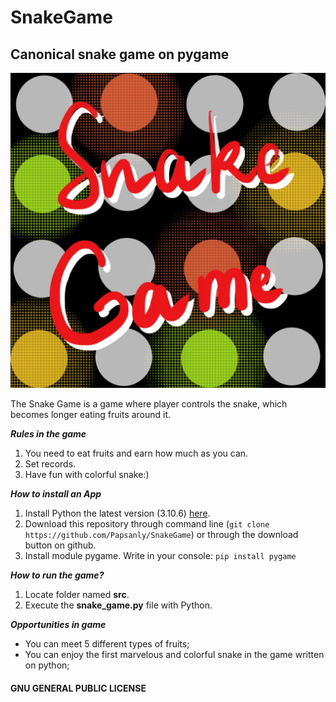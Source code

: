 # **SnakeGame**
## Canonical snake game on pygame

![This is an image](снакягамя.jpg)

The Snake Game is a game where player controls the snake, which becomes longer eating fruits around it.

**_Rules in the game_**
1. You need to eat fruits and earn how much as you can.
2. Set records.
3. Have fun with colorful snake:)

**_How to install an App_**
1. Install Python the latest version (3.10.6) [here](https://www.python.org/downloads/).
2. Download this repository through command line (`git clone https://github.com/Papsanly/SnakeGame`) or through 
   the download button on github.
3. Install module pygame. Write in your console: `pip install pygame`

**_How to run the game?_**
1. Locate folder named **src**.
2. Execute the **snake_game.py** file with Python.

**_Opportunities in game_**
- You can meet 5 different types of fruits;
- You can enjoy the first marvelous and colorful snake in the game written on python;

#### GNU GENERAL PUBLIC LICENSE